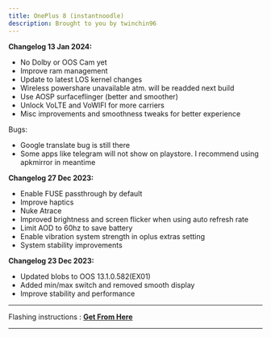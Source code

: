 ```yaml
---
title: OnePlus 8 (instantnoodle)
description: Brought to you by twinchin96
---
```


<b>Changelog 13 Jan 2024:</b>
- No Dolby or OOS Cam yet
- Improve ram management
- Update to latest LOS kernel changes
- Wireless powershare unavailable atm. will be readded next build
- Use AOSP surfaceflinger (better and smoother)
- Unlock VoLTE and VoWIFI for more carriers
- Misc improvements and smoothness tweaks for better experience

Bugs:
- Google translate bug is still there
- Some apps like telegram will not show on playstore. I recommend using apkmirror in meantime

<b>Changelog 27 Dec 2023:</b>
- Enable FUSE passthrough by default
- Improve haptics
- Nuke Atrace
- Improved brightness and screen flicker when using auto refresh rate
- Limit AOD to 60hz to save battery
- Enable vibration system strength in oplus extras setting
- System stability improvements

<b>Changelog 23 Dec 2023:</b>
- Updated blobs to OOS 13.1.0.582(EX01)
- Added min/max switch and removed smooth display
- Improve stability and performance

----
Flashing instructions : [**Get From Here**](instantnoodle_inst.md)

----
